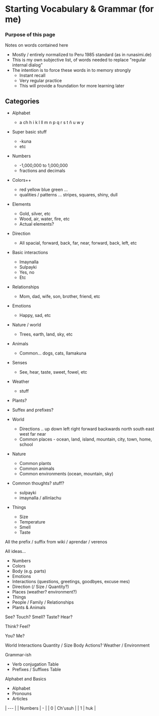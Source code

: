 # Starting Vocabulary & Grammar (for me)

### Purpose of this page

Notes on words contained here
* Mostly / entirely normalized to Peru 1985 standard (as in runasimi.de)
* This is my own subjective list, of words needed to replace "regular internal dialog"
* The intention is to force these words in to memory strongly
    * Instant recall
    * Very regular practice
    * This will provide a foundation for more learning later

## Categories

* Alphabet
    * a ch h i k l ll m n p q r s t ñ u w y

* Super basic stuff
    * -kuna
    * etc

* Numbers
    * -1,000,000 to 1,000,000
    * fractions and decimals

* Colors++
    * red yellow blue green ...
    * qualities / patterns ... stripes, squares, shiny, dull

* Elements
    * Gold, silver, etc
    * Wood, air, water, fire, etc
    * Actual elements?

* Direction
    * All spacial, forward, back, far, near, forward, back, left, etc

* Basic interactions
    * Imaynalla
    * Sulpayki
    * Yes, no
    * Etc

* Relationships
    * Mom, dad, wife, son, brother, friend, etc

* Emotions
    * Happy, sad, etc

* Nature / world
    * Trees, earth, land, sky, etc

* Animals
    * Common... dogs, cats, llamakuna

* Senses
    * See, hear, taste, sweet, fowel, etc

* Weather
    * stuff



* Plants?

* Suffex and prefixes?

* World
    * Directions .. up down left right forward backwards north south east west far near
    * Common places - ocean, land, island, mountain, city, town, home, school


* Nature
    * Common plants
    * Common animals
    * Common environments (ocean, mountain, sky)

* Common thoughts? stuff?
    * sulpayki
    * imaynalla / allinlachu

* Things
    * Size
    * Temperature
    * Smell
    * Taste

All the prefix / suffix from wiki / aprendar / verenos




All ideas...
* Numbers
* Colors
* Body (e.g. parts)
* Emotions
* Interactions (questions, greetings, goodbyes, excuse mes)
* Direction (/ Size / Quantity?)
* Places (weather? environment?)
* Things
* People / Family / Relationships
* Plants & Animals

See?
Touch?
Smell?
Taste?
Hear?

Think?
Feel?

You?
Me?


World
Interactions
Quantity / Size
Body
Actions?
Weather / Environment


Grammar-ish
* Verb conjugation Table
* Prefixes / Suffixes Table

Alphabet and Basics
* Alphabet
* Pronouns
* Articles


| --- |
| Numbers | - |
| 0 | Ch'usuh |
| 1 | huk |




